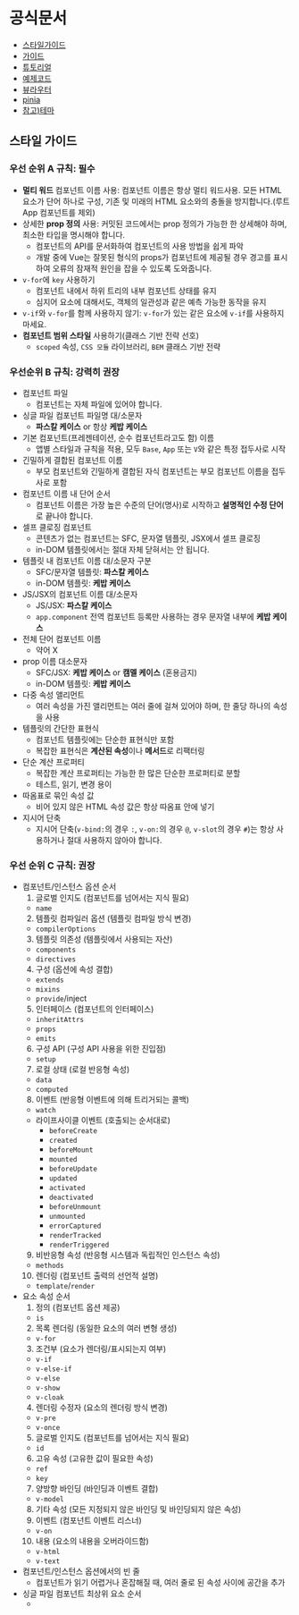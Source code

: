 # 공식문서

- [스타일가이드](https://ko.vuejs.org/style-guide/rules-essential#avoid-v-if-with-v-for)
- [가이드](https://ko.vuejs.org/guide/quick-start)
- [튜토리얼](https://ko.vuejs.org/tutorial/#step-1)
- [예제코드](https://ko.vuejs.org/examples/#hello-world)
- [뷰라우터](https://router.vuejs.kr/introduction.html)
- [pinia](https://pinia.vuejs.kr/getting-started.html)
- [참고)테마](https://ko.vuejs.org/ecosystem/themes.html)

## 스타일 가이드

### 우선 순위 A 규칙: 필수

- **멀티 워드** 컴포넌트 이름 사용: 컴포넌트 이름은 항상 멀티 워드사용. 모든 HTML 요소가 단어 하나로 구성, 기존 및 미래의 HTML 요소와의 충돌을 방지합니다.(루트 App 컴포넌트를 제외)
- 상세한 **prop 정의** 사용: 커밋된 코드에서는 prop 정의가 가능한 한 상세해야 하며, 최소한 타입을 명시해야 합니다.
  - 컴포넌트의 API를 문서화하여 컴포넌트의 사용 방법을 쉽게 파악
  - 개발 중에 Vue는 잘못된 형식의 props가 컴포넌트에 제공될 경우 경고를 표시하여 오류의 잠재적 원인을 잡을 수 있도록 도와줍니다.
- `v-for`에 `key` 사용하기
  - 컴포넌트 내에서 하위 트리의 내부 컴포넌트 상태를 유지
  - 심지어 요소에 대해서도, 객체의 일관성과 같은 예측 가능한 동작을 유지
- `v-if`와 `v-for`를 함께 사용하지 않기: `v-for`가 있는 같은 요소에 `v-if`를 사용하지 마세요.
- **컴포넌트 범위 스타일** 사용하기(클래스 기반 전략 선호)
  - `scoped` 속성, `CSS 모듈` 라이브러리, `BEM` 클래스 기반 전략

### 우선순위 B 규칙: 강력히 권장

- 컴포넌트 파일
  - 컴포넌트는 자체 파일에 있어야 합니다.
- 싱글 파일 컴포넌트 파일명 대/소문자
  - **파스칼 케이스** or 항상 **케밥 케이스**
- 기본 컴포넌트(프레젠테이션, 순수 컴포넌트라고도 함) 이름
  - 앱별 스타일과 규칙을 적용, 모두 `Base`, `App` 또는 `V`와 같은 특정 접두사로 시작
- 긴밀하게 결합된 컴포넌트 이름
  - 부모 컴포넌트와 긴밀하게 결합된 자식 컴포넌트는 부모 컴포넌트 이름을 접두사로 포함
- 컴포넌트 이름 내 단어 순서
  - 컴포넌트 이름은 가장 높은 수준의 단어(명사)로 시작하고 **설명적인 수정 단어**로 끝나야 합니다.
- 셀프 클로징 컴포넌트
  - 콘텐츠가 없는 컴포넌트는 SFC, 문자열 템플릿, JSX에서 셀프 클로징
  - in-DOM 템플릿에서는 절대 자체 닫혀서는 안 됩니다.
- 템플릿 내 컴포넌트 이름 대/소문자 구분
  - SFC/문자열 템플릿: **파스칼 케이스**
  - in-DOM 템플릿: **케밥 케이스**
- JS/JSX의 컴포넌트 이름 대/소문자
  - JS/JSX: **파스칼 케이스**
  - `app.component` 전역 컴포넌트 등록만 사용하는 경우 문자열 내부에 **케밥 케이스**
- 전체 단어 컴포넌트 이름
  - 약어 X
- prop 이름 대소문자
  - SFC/JSX: **케밥 케이스** or **캠멜 케이스** (혼용금지)
  - in-DOM 템플릿: **케밥 케이스**
- 다중 속성 앨리먼트
  - 여러 속성을 가진 앨리먼트는 여러 줄에 걸쳐 있어야 하며, 한 줄당 하나의 속성을 사용
- 템플릿의 간단한 표현식
  - 컴포넌트 템플릿에는 단순한 표현식만 포함
  - 복잡한 표현식은 **계산된 속성**이나 **메서드**로 리팩터링
- 단순 계산 프로퍼티
  - 복잡한 계산 프로퍼티는 가능한 한 많은 단순한 프로퍼티로 분할
  - 테스트, 읽기, 변경 용이
- 따옴표로 묶인 속성 값
  - 비어 있지 않은 HTML 속성 값은 항상 따옴표 안에 넣기
- 지시어 단축
  - 지시어 단축(`v-bind:`의 경우 `:`, `v-on:`의 경우 `@`, `v-slot`의 경우 `#`)는 항상 사용하거나 절대 사용하지 않아야 합니다.

### 우선 순위 C 규칙: 권장

- 컴포넌트/인스턴스 옵션 순서
  1. 글로벌 인지도 (컴포넌트를 넘어서는 지식 필요)
  - `name`
  2. 템플릿 컴파일러 옵션 (템플릿 컴파일 방식 변경)
  - `compilerOptions`
  3. 템플릿 의존성 (템플릿에서 사용되는 자산)
  - `components`
  - `directives`
  4. 구성 (옵션에 속성 결합)
  - `extends`
  - `mixins`
  - `provide`/inject
  5. 인터페이스 (컴포넌트의 인터페이스)
  - `inheritAttrs`
  - `props`
  - `emits`
  6. 구성 API (구성 API 사용을 위한 진입점)
  - `setup`
  7. 로컬 상태 (로컬 반응형 속성)
  - `data`
  - `computed`
  8. 이벤트 (반응형 이벤트에 의해 트리거되는 콜백)
  - `watch`
  - 라이프사이클 이벤트 (호출되는 순서대로)
    - `beforeCreate`
    - `created`
    - `beforeMount`
    - `mounted`
    - `beforeUpdate`
    - `updated`
    - `activated`
    - `deactivated`
    - `beforeUnmount`
    - `unmounted`
    - `errorCaptured`
    - `renderTracked`
    - `renderTriggered`
  9. 비반응형 속성 (반응형 시스템과 독립적인 인스턴스 속성)
  - `methods`
  10. 렌더링 (컴포넌트 출력의 선언적 설명)
  - `template`/`render`
- 요소 속성 순서
  1. 정의 (컴포넌트 옵션 제공)
  - `is`
  2. 목록 렌더링 (동일한 요소의 여러 변형 생성)
  - `v-for`
  3. 조건부 (요소가 렌더링/표시되는지 여부)
  - `v-if`
  - `v-else-if`
  - `v-else`
  - `v-show`
  - `v-cloak`
  4. 렌더링 수정자 (요소의 렌더링 방식 변경)
  - `v-pre`
  - `v-once`
  5. 글로벌 인지도 (컴포넌트를 넘어서는 지식 필요)
  - `id`
  6. 고유 속성 (고유한 값이 필요한 속성)
  - `ref`
  - `key`
  7. 양방향 바인딩 (바인딩과 이벤트 결합)
  - `v-model`
  8. 기타 속성 (모든 지정되지 않은 바인딩 및 바인딩되지 않은 속성)
  9. 이벤트 (컴포넌트 이벤트 리스너)
  - `v-on`
  10. 내용 (요소의 내용을 오버라이드함)
  - `v-html`
  - `v-text`
- 컴포넌트/인스턴스 옵션에서의 빈 줄
  - 컴포넌트가 읽기 어렵거나 혼잡해질 때, 여러 줄로 된 속성 사이에 공간을 추가
- 싱글 파일 컴포넌트 최상위 요소 순서
  - <template>, <script>, <style> 태그를 일관되게 정렬

### 우선 순위 D 규칙: 주의해서 사용하기

- scoped에서의 요소 선택자
  - 요소 선택자보다 클래스 선택자를 선호 -> 많은 수의 요소 선택자는 처리 속도가 느리기 때문
- 암시적인 부모-자식 커뮤니케이션
  - 부모-자식 컴포넌트 간의 커뮤니케이션은 this.$parent를 사용하거나 prop을 변형하는 대신, prop과 이벤트를 선호

## 가이드

- Vue.js `프로그레시브 프레임워크`
- `싱글 파일 컴포넌트`(Single-File Component: SFC, \*.vue 파일)라는 파일 형식 Vue 컴포넌트 작성
  - 컴포넌트의 논리(JavaScript), 템플릿(HTML) 및 스타일(CSS)을 하나의 파일에 캡슐화
  - `옵션(Options) API`와 `컴포지션(Composition) API` 두 가지 스타일
- `선언적 렌더링(Declarative Rendering)`: Vue는 표준 HTML을 템플릿 문법으로 확장하여 JavaScript 상태(State)를 기반으로 화면에 출력될 HTML을 선언적(declaratively)으로 작성할 수 있습니다.
- `반응성(Reactivity)`: Vue는 JavaScript 상태(State) 변경을 추적하고, 변경이 발생하면 DOM을 효율적으로 업데이트하는 것을 자동으로 수행합니다.

### template 템플릿 문법

- Vue 템플릿에서 JavaScript 표현식(`return` 뒤에 사용할 수 있는 코드) 사용위치
  - 텍스트 보간법 이중 중괄호(Mustache) 내부 `{{ msg }}`
  - 디렉티브: `v-` 접두사가 있는 특수한 속성 값

### data 반응형 기초

- `ref()`: 반응형 상태를 선언
- Vue는 렌더링 과정에서 사용된 모든 ref를 추적
- ref 변경 -> 추적 컴포넌트 -> 재렌더링 트리거
- getter에서 추적을 수행하고, setter에서 트리거를 수행
- 깊게 중첩된 객체, 배열 또는 Map과 같은 JavaScript 내장 데이터 구조를 포함하여 모든 값 유형을 보유(vue3이상)
- `reactive()`: 내부 값을 특수 객체로 감싸는 ref와 달리 reactive()는 객체 자체를 반응형으로 만듭니다
  - reactive()의 반환 값은 원본 객체와 같지 않고 원본 객체를 재정의한 프록시(Proxy)라는 점
  - 프록시만 반응형입니다. 원본 객체를 변경해도 업데이트가 트리거되지 않습니다.
  - 제한된 값 유형: 객체 유형(객체, 배열 및 컬렉션 유형에만 작동)
  - 전체 객체를 대체할 수 없음(반응 객체에 대한 동일한 참조를 항상 유지) -> `const`로 정의하자
  - 분해 할당에 친화적이지 않음

### computed 계산된 속성

- `computed()` 함수는 `getter` 함수를 전달받기를 기대하며, 반환된 값은 **계산된** `ref`입니다
- 계산된 속성은 의존된 반응형을 기반으로 캐시 -> 의존된 반응형 중 일부가 변경된 경우에만 재평가
- getter에서 사이드 이펙트는 금물
  - 계산된 getter 안에서 다른 상태를 변형시키거나, 비동기 요청을 하거나, DOM을 변경하는 행위는 하지 마세요!

### style 클래스와 스타일 바인딩

- `:class(v-bind:class`로 `객체`, `배열`, `삼항식` 전달
- 인라인 스타일: `:style` 내에서서 camelCase 권장(kebab-cased 가능), 객체 직접 바인딩 가능

### `v-if`, `v-else-if`, `v-else` 조건부 렌더링

- `v-show`: 엘리먼트는 항상 렌더링되고 DOM에 남아 있다는 것(display :none;)
- 일반적으로 v-if는 전환 비용이 더 높고, v-show는 초기 렌더링 비용이 더 높습니다. 따라서 매우 자주 전환해야 하는 경우 v-show를, 실행 중에 조건이 변경되지 않는 경우 v-if를 사용하는 것이 좋습니다.
- `v-if`와 `v-for`를 하나의 태그 내에 동시에 사용하는 것은 권장되지 않습니다.

### `v-for` 조건부 렌더링

- "in-place patch" 전략을 사용: 각 항목에 대해 고유한 `:key` 속성을 제공

```
<!--배열-->
<li v-for="(item, index) in items" :key="item.id">
  {{ item.message }}
</li>
<!--객체체-->
<li v-for="(value, key, index) in myObject" :key="value.id">
  {{ index }}. {{ key }}: {{ value }}
</li>
```

- 컴포넌트에 v-for 사용: 반복된 데이터를 컴포넌트에 전달하려면 props를 사용

- `v-if`가 `v-for`보다 우선순위가 높기 때문에 다음과 같이 분리할 것.
- 배열 변경 감지
  - 수정: `push()`, `pop()`, `shift()`, `unshift()`, `splice()`, `sort()`, `reverse()`
  - 교체: filter(), concat(), slice()는 원본 배열을 수정하지 않고 항상 새 배열을 반환하기 때문에 배열 자체를 교체해야함.
  - `computed()` 사용시 원본을 유지한 상태에서 필터링되거나 정렬된 결과를 표시 가능

```
<template v-for="todo in todos">
  <li v-if="!todo.isComplete">
    {{ todo.name }}
  </li>
</template>
```

- `forEach`의 콜백 함수의 특징과 유사(분해 할당 사용가능)

### `v-on` `@` 이벤트 핸들링

- `v-on:click="handler"`, `@click="handler"`
- 이벤트 수식어
  - `.stop`
  - `.prevent`
  - `.self`
  - `.capture`
  - `.once`
  - `.passive`

```
<!-- 클릭 이벤트 전파가 중지됩니다. -->
<a @click.stop="doThis"></a>

<!-- submit 이벤트가 더 이상 페이지 리로드하지 않습니다. -->
<form @submit.prevent="onSubmit"></form>

<!-- 수식어를 연결할 수 있습니다. -->
<a @click.stop.prevent="doThat"></a>

<!-- 이벤트에 핸들러 없이 수식어만 사용할 수 있습니다. -->
<form @submit.prevent></form>

<!-- event.target이 엘리먼트 자신일 경우에만 핸들러가 실행됩니다. -->
<!-- 예를 들어 자식 엘리먼트에서 클릭 액션이 있으면 핸들러가 실행되지 않습니다. -->
<div @click.self="doThat">...</div>
```

- 입력키 수식어
  - `.enter`
  - `.tab`
  - `.delete` ("Delete" 및 "Backspace" 키 모두 캡처)
  - `.esc`
  - `.space`
  - `.up`
  - `.down`
  - `.left`
  - `.right`
- 시스템 입력키 수식어

  - `.ctrl`
  - `.alt`
  - `.shift`
  - `.meta`: 커멘드 키(⌘), Windows 키(⊞)

- 마우스 버튼 수식어​
  - `.left`
  - `.right`
  - `.middle`

# 한 권으로 배우는 Vue.js 3 / 김동혁 저 | 영진닷컴 | 2021년 09월 10일

- 이북으로 주요 부분 살펴보고, 실습을 선행하고 맞춰보는 형태로 학습함.

# [웹 게임을 만들며 배우는 Vue](https://www.inflearn.com/course/web-game-vue/dashboard) / 제로초(조현영)

- 강의 버전이 2.X인 아쉬움이 있지만, `옵션API` 형태로 빠르게 뷰를 살펴볼 수 있었다.
- 내가 웹팩을 직접 세팅했던적이 있었던가...? 다시 적용할 일은 없을 것 같지만서도... 인식의 폭이 넓어졌다.

## ch1. 구구단

- 스크립트로 vue 사용하기
- `data`와 `template`
- `v-if`, `v-else-if`, `v-else`
- `v-model` : 양방향 바인딩
- `methodes` : `@click`, `@submit`
  - `e.preventDefault();` 원래의 이벤트 동작을 정지

## ch2. 끝말잇기

- 컴포넌트
- `props`: template 케밥케이스로 쓰고, js 카멜케이스

## ch3. 숫자야구

- webpack 직접 세팅: 이제는 왜 필요한지 알았다!!
- 폴더명에 띄어쓰기 들어가지 않도록...
- js를 잘 활용하는 방법을 계속 살펴보기...

## ch4. 반응속도 측정

- `<style scoped></style>`: 해당 컴포넌트 안에서만 css 적용
- `v-bind:class="~~"` -> `:class="~~"`
- `v-show="~~"`: ~~ false 판정시 display:none
- `v-if="~~"`: ~~ false 판정시 태그자체가 없음.
- `computed`: 일반 데이터의 값에서 파생된 계산이 필요한 부분을 별도로 분리(값이 캐싱되기 때문에, 다른 부분의 변화시 다시 연산하지 않음.)
  - 템플릿 내에서 직접 연산하는 경우를 줄이면 좋을것 같다(가독성 측면에서도)
- `<template></template>`: 실질적으로 태그로 보여지지 않음 상위 태그와 내부 태그가 형제가 됨.(최상단에 연속해서 사용은 불가 하며, 그냥`<div></div>`써도 무방)

## ch5. 가위바위보

- 라이프사이클
- `created()`: 컴포넌트 인스턴스가 생성되고, 데이터 관찰 및 이벤트/워처 설정이 이루어집니다.
- `mounted()`: 컴포넌트가 DOM에 삽입됩니다.
- `updated()`: 반응형 데이터가 변경되어 DOM이 업데이트됩니다.
- `destroyed()`: 컴포넌트가 DOM에서 제거되고, 리소스가 정리됩니다.

## ch6. 로또 생성기

```
// 지연을 생성하는 함수
    delay(ms) {
      return new Promise((resolve) => setTimeout(resolve, ms));
    },
```

- `props` 받기

```
  props: {
    number: {
      type: Number,
      required: true,
    },
  },
```

- `watch`: 데이터의 변화 발생시 실행(계속 바라보고 값의 변경을 추적),안쓰는 것이 좋음

## ch7. 틱택토

- vue2에서 배열의 인덱스로 접근하여 값을 변경한 것, Object key 추가를 데이터 변화로 인식하지 못한다.
  - `Vue.set(target, propertyName/index, value)`, `this.$set(target, propertyName/index, value)`사용
- vue3에서는 해당부분 해결되었고, `this.$set` 메서드가 더 이상 존재하지 않는다.

### EventBus

- vuex: 리액트 상태관리 유사, 데이터를 중앙관리
- eventBus: 이벤트를 중앙에서 통제함

- vue2 `import Vue from "vue";`는 vue3에서 유효하지 않음
  Event Bus는 Vue.js 애플리케이션에서 컴포넌트 간의 통신을 용이하게 해주는 패턴 중 하나입니다. 특히, 부모-자식 관계가 아닌 컴포넌트 간에 데이터를 전달할 때 유용합니다. Vue 2에서는 빈 Vue 인스턴스를 사용하여 Event Bus를 구현하는 것이 일반적이었지만, Vue 3에서는 Composition API와 더 나은 상태 관리 솔루션들이 등장하면서 Event Bus의 사용이 줄어들었지만 여전히 특정 상황에서 유용할 수 있습니다.

  - 외부라이브러리(Mitt) 사용이나, 다음과 같이 이벤트 버스 구현(Composition API를 사용한 커스텀 Event Bus)

  ```
  // src/eventBus.js
  import { reactive } from 'vue';

  const eventBus = reactive({
    listeners: {},
    emit(event, data) {
      if (this.listeners[event]) {
        this.listeners[event].forEach(callback => callback(data));
      }
    },
    on(event, callback) {
      if (!this.listeners[event]) {
        this.listeners[event] = [];
      }
      this.listeners[event].push(callback);
    },
    off(event, callback) {
      if (this.listeners[event]) {
        this.listeners[event] = this.listeners[event].filter(cb => cb !== callback);
      }
    }
  });

  export default eventBus;

  ```

  ```
  <!-- src/components/Receiver.vue -->
  <script>
  import emitter from '../eventBus';
  export default {
    name: "Receiver",
    setup() {
      const receivedMessage = ref('');

      const handleEvent = (payload) => {
        receivedMessage.value = payload.message;
        console.log('Event received:', payload);
      };

      onMounted(() => {
        emitter.on('my-event', handleEvent);
      });

      onUnmounted(() => {
        emitter.off('my-event', handleEvent);
      });

      return {
        receivedMessage
      }
    }
  }
  </script>
  ```

  ```
  <!-- src/components/Sender.vue -->
  <script>
  import emitter from '../eventBus';

  export default {
    name: "Sender",
    methods: {
      sendEvent() {
        const payload = { message: 'Hello from Sender!' };
        emitter.emit('my-event', payload);
        console.log('Event emitted:', payload);
      }
    }
  }
  </script>
  ```

### Vuex 스토어 구조 이해

1. State
   애플리케이션의 중앙 상태를 저장하는 곳입니다. 모든 컴포넌트는 이 상태에 접근할 수 있습니다.
2. Mutations
   상태를 동기적으로 변경하는 유일한 방법입니다. 직접 상태를 변경하지 않고, mutations를 통해 상태를 변경해야 예측 가능한 데이터 흐름을 유지할 수 있습니다.
3. Actions
   비동기 작업이나 복잡한 로직을 처리하는 곳입니다. actions는 mutations를 호출하여 상태를 변경합니다.
4. Getters
   상태를 기반으로 계산된 데이터를 반환하는 곳입니다. 컴포넌트는 getters를 통해 필요한 데이터를 가져올 수 있습니다.

### slot

- 하위 컴포넌트로 태그를 넘겨줄 수 있다.(데이터를 프롭스로 넘기기 너무 힘들때 쓰면 된다.)
- 받을때, `<slot></slot>`으로 받으면 된다.

### 기타

- `v-for` `:key`는 고유한(유니크) 값을 넣어주는 것이 좋다. index는 적절하지 않다.(배열의 중간에서 삭제 되는 경우, 불필요한 랜더링이 발생할 수 있다.)

## ch8. 지뢰찾기

-

## ch9. vue-router

- 다른 라우팅과 대부분 유사함.
- `<router-link to="/">이름</router-link>` 링크 형태태
- `<router-view></router-view>` 들거가는 곳곳
